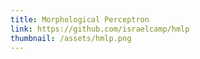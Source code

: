 ```yaml
---
title: Morphological Perceptron
link: https://github.com/israelcamp/hmlp
thumbnail: /assets/hmlp.png
---
```

